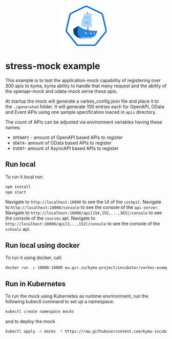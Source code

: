 <p align="center">
 <img src="../../assets/logo.svg" width="150">
</p>

# stress-mock example

This example is to test the application-mock capability of registering over 300 apis to kyma, kyma ability to handle that many request and the ability of the openapi-mock and odata-mock serve these apis.

At startup the mock will generate a varkes_config.json file and place it to the `./generated` folder. It will generate 100 entries each for OpenAPI, OData and Event APIs using one sample specification loaced in `apis` directory.

The count of APIs can be adjusted via environment variables having these names:

- `OPENAPI` - amount of OpenAPI based APIs to register
- `ODATA`- amount of OData based APIs to register
- `EVENT`- amount of AsyncAPI based APIs to register

## Run local

To run it local run:

```bash
npm install
npm start
```

Navigate to `http://localhost:10000` to see the UI of the `cockpit`.
Navigate to `http://localhost:10000/console` to see the console of the `api-server`.
Navigate to `http://localhost:10000/api[154,155,...,303]/console` to see the console of the `courses` api.
Navigate to `http://localhost:10000/api[3,..,152]/console` to see the console of the `schools` api.

## Run local using docker

To run it using docker, call:

```bash
docker run -p 10000:10000 eu.gcr.io/kyma-project/incubator/varkes-example-stress-mock:latest
```

## Run in Kubernetes

To run the mock using Kubernetes as runtime envrironment, run the following kubectl command to set up a namespace:

```bash
kubectl create namespace mocks
```

and to deploy the mock

```bash
kubectl apply -n mocks -f https://raw.githubusercontent.com/kyma-incubator/varkes/master/examples/stress-mock/deployment/deployment.yaml
```
